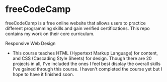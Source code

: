# freeCodeCamp
freeCodeCamp is a free online website that allows users to practice different programming skills and gain verified certifications. This repo contains my work on their core curriculum.  

Responsive Web Design
  - This course teaches HTML (Hypertext Markup Language) for content, and CSS (Cascading Style Sheets) for design. Though there are 20 projects
    in all, I've included the ones I feel best display the overall skills I've gained through this course. I haven't completed the course
    yet but I hope to have it finished soon. 
